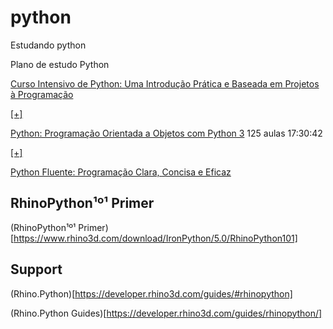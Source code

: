 # python
Estudando python


Plano de estudo Python

[Curso Intensivo de Python: Uma Introdução Prática e Baseada em Projetos à Programação](https://www.amazon.com.br/Curso-Intensivo-Python-Introdu%C3%A7%C3%A3o-Programa%C3%A7%C3%A3o/dp/8575225030/ref=sr_1_1?__mk_pt_BR=%C3%85M%C3%85%C5%BD%C3%95%C3%91&crid=1500R1VELZ4HF&keywords=curso+intensivo+de+python&qid=1589806533&sprefix=curso+intensivo%2Caps%2C879&sr=8-1)

[[+]](https://github.com/renatogcruz/python/tree/master/curso_intesivo_python)

[Python: Programação Orientada a Objetos com Python 3](https://www.udemy.com/course/programacao-orientada-a-objetos-com-python/) 125 aulas
17:30:42

[[+]](https://github.com/renatogcruz/python/tree/master/poo_py)


[Python Fluente: Programação Clara, Concisa e Eficaz](https://www.amazon.com.br/Python-Fluente-Programa%C3%A7%C3%A3o-Concisa-Eficaz/dp/857522462X/ref=sr_1_1?__mk_pt_BR=%C3%85M%C3%85%C5%BD%C3%95%C3%91&crid=1QUT2H5M7FSKR&keywords=python+fluente&qid=1589806682&sprefix=python+flue%2Caps%2C338&sr=8-1)

## RhinoPython¹º¹ Primer

(RhinoPython¹º¹ Primer)[https://www.rhino3d.com/download/IronPython/5.0/RhinoPython101]

## Support

(Rhino.Python)[https://developer.rhino3d.com/guides/#rhinopython]

(Rhino.Python Guides)[https://developer.rhino3d.com/guides/rhinopython/]
